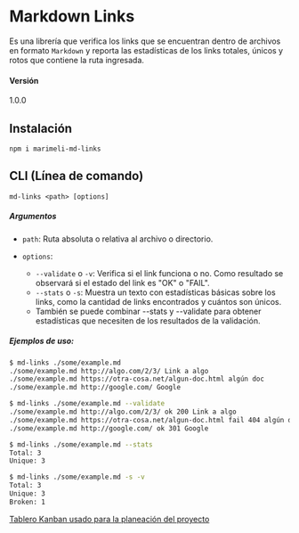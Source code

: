 # Markdown Links 

Es una librería que verifica los links que se encuentran dentro de archivos en formato `Markdown` y reporta las estadísticas de los links totales, únicos y rotos que contiene la ruta ingresada.

#### Versión

1.0.0

## Instalación

```
npm i marimeli-md-links
```

## CLI (Línea de comando)

```
md-links <path> [options]
```
##### Argumentos

- `path`: Ruta absoluta o relativa al archivo o directorio.

- `options`:
  - `--validate` o `-v`: Verifica si el link funciona o no. Como resultado se observará si el estado del link es "OK" o "FAIL".
  - `--stats` o `-s`: Muestra un texto con estadísticas básicas sobre los links, como la cantidad de links encontrados y cuántos son únicos.
  - También se puede combinar --stats y --validate para obtener estadísticas que necesiten de los resultados de la validación.

##### Ejemplos de uso:

```sh
$ md-links ./some/example.md
./some/example.md http://algo.com/2/3/ Link a algo
./some/example.md https://otra-cosa.net/algun-doc.html algún doc
./some/example.md http://google.com/ Google
```

```sh
$ md-links ./some/example.md --validate
./some/example.md http://algo.com/2/3/ ok 200 Link a algo
./some/example.md https://otra-cosa.net/algun-doc.html fail 404 algún doc
./some/example.md http://google.com/ ok 301 Google
```

```sh
$ md-links ./some/example.md --stats
Total: 3
Unique: 3
```

```sh
$ md-links ./some/example.md -s -v
Total: 3
Unique: 3
Broken: 1
```
[Tablero Kanban usado para la planeación del proyecto](https://github.com/marimeli/lim20181-Track-FE-markdown-list/projects/2)
